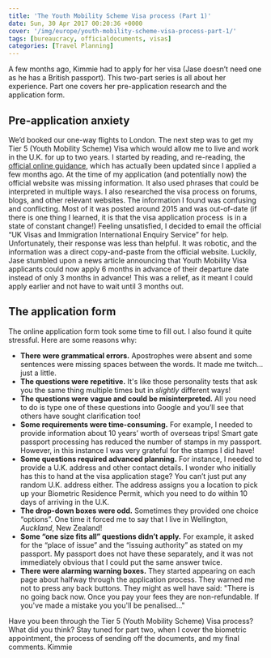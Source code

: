 ```yaml
---
title: 'The Youth Mobility Scheme Visa process (Part 1)'
date: Sun, 30 Apr 2017 00:20:36 +0000
cover: '/img/europe/youth-mobility-scheme-visa-process-part-1/'
tags: [bureaucracy, officialdocuments, visas]
categories: [Travel Planning]
---
```


A few months ago, Kimmie had to apply for her visa (Jase doesn’t need one as he has a British passport). This two-part series is all about her experience. Part one covers her pre-application research and the application form.

Pre-application anxiety
-----------------------

We’d booked our one-way flights to London. The next step was to get my Tier 5 (Youth Mobility Scheme) Visa which would allow me to live and work in the U.K. for up to two years. I started by reading, and re-reading, the [official online guidance](https://www.gov.uk/government/publications/new-zealand-apply-for-a-uk-visa/apply-for-a-uk-visa-in-new-zealand), which has actually been updated since I applied a few months ago. At the time of my application (and potentially now) the official website was missing information. It also used phrases that could be interpreted in multiple ways. I also researched the visa process on forums, blogs, and other relevant websites. The information I found was confusing and conflicting. Most of it was posted around 2015 and was out-of-date (if there is one thing I learned, it is that the visa application process  is in a state of constant change!) Feeling unsatisfied, I decided to email the official “UK Visas and Immigration International Enquiry Service” for help. Unfortunately, their response was less than helpful. It was robotic, and the information was a direct copy-and-paste from the official website. Luckily, Jase stumbled upon a news article announcing that Youth Mobility Visa applicants could now apply 6 months in advance of their departure date instead of only 3 months in advance! This was a relief, as it meant I could apply earlier and not have to wait until 3 months out.

The application form
--------------------

The online application form took some time to fill out. I also found it quite stressful. Here are some reasons why:

*   **There were grammatical errors.** Apostrophes were absent and some sentences were missing spaces between the words. It made me twitch… just a little.
*   **The questions were repetitive.** It's like those personality tests that ask you the same thing multiple times but in _slightly_ different ways!
*   **The questions were vague and could be misinterpreted.** All you need to do is type one of these questions into Google and you’ll see that others have sought clarification too!
*   **Some requirements were time-consuming.** For example, I needed to provide information about 10 years’ worth of overseas trips! Smart gate passport processing has reduced the number of stamps in my passport. However, in this instance I was very grateful for the stamps I did have!
*   **Some questions required advanced planning.** For instance, I needed to provide a U.K. address and other contact details. I wonder who initially has this to hand at the visa application stage? You can’t just put any random U.K. address either. The address assigns you a location to pick up your Biometric Residence Permit, which you need to do within 10 days of arriving in the U.K.
*   **The drop-down boxes were odd.** Sometimes they provided one choice “options”. One time it forced me to say that I live in Wellington, _Auckland_, New Zealand!
*   **Some “one size fits all” questions didn’t apply.** For example, it asked for the “place of issue” and the “issuing authority” as stated on my passport. My passport does not have these separately, and it was not immediately obvious that I could put the same answer twice.
*   **There were alarming warning boxes.** They started appearing on each page about halfway through the application process. They warned me not to press any back buttons. They might as well have said: "There is no going back now. Once you pay your fees they are non-refundable. If you've made a mistake you you'll be penalised…"

Have you been through the Tier 5 (Youth Mobility Scheme) Visa process? What did you think? Stay tuned for part two, when I cover the biometric appointment, the process of sending off the documents, and my final comments. Kimmie